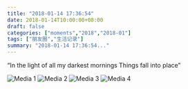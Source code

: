 ```yaml
---
title: "2018-01-14 17:36:54"
date: 2018-01-14T10:00:00+08:00
draft: false
categories: ["moments","2018","2018-01"]
tags: ["朋友圈","生活记录"]
summary: "2018-01-14 17:36:54..."
---
```


“In the light of all my darkest mornings
Things fall into place”

![Media 1](/Moments/photos/2018-01-14/201801141736540.jpg)
![Media 2](/Moments/photos/2018-01-14/201801141736541.jpg)
![Media 3](/Moments/photos/2018-01-14/201801141736542.jpg)
![Media 4](/Moments/photos/2018-01-14/201801141736543.jpg)

